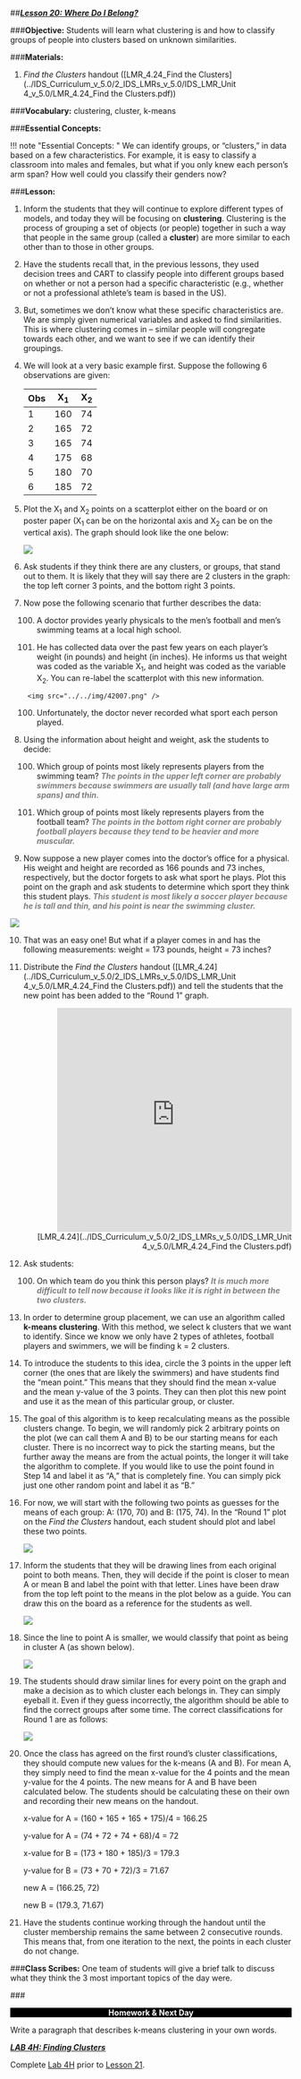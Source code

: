 ##***<u>Lesson 20: Where Do I Belong?</u>***

###**Objective:**
Students will learn what clustering is and how to classify groups of people into clusters based on
unknown similarities.

###**Materials:**
1. *Find the Clusters* handout ([LMR_4.24_Find the Clusters](../IDS_Curriculum_v_5.0/2_IDS_LMRs_v_5.0/IDS_LMR_Unit 4_v_5.0/LMR_4.24_Find the Clusters.pdf))

###**Vocabulary:**
clustering, cluster, k-means

###**Essential Concepts:**

!!! note "Essential Concepts: " 
    We can identify groups, or “clusters,” in data based on a few characteristics. For
    example, it is easy to classify a classroom into males and females, but what if you only knew each
    person’s arm span? How well could you classify their genders now?

###**Lesson:**
1. Inform the students that they will continue to explore different types of models, and today they will
be focusing on **clustering**. Clustering is the process of grouping a set of objects (or people)
together in such a way that people in the same group (called a **cluster**) are more similar to each
other than to those in other groups.

2. Have the students recall that, in the previous lessons, they used decision trees and CART to
classify people into different groups based on whether or not a person had a specific
characteristic (e.g., whether or not a professional athlete’s team is based in the US).

3. But, sometimes we don’t know what these specific characteristics are. We are simply given
numerical variables and asked to find similarities. This is where clustering comes in – similar
people will congregate towards each other, and we want to see if we can identify their groupings.

4. We will look at a very basic example first. Suppose the following 6 observations are given:

    | **Obs** | **X<sub>1</sub>** | **X<sub>2</sub>** |
    |-----|---------------|---------------|
    | 1 | 160 | 74 |
    | 2 | 165 | 72 |
    | 3 | 165 | 74 |
    | 4 | 175 | 68 |
    | 5 | 180 | 70 |
    | 6 | 185 | 72 |

5. Plot the X<sub>1</sub> and X<sub>2</sub> points on a scatterplot either on the board or on poster paper (X<sub>1</sub> can be on the
horizontal axis and X<sub>2</sub> can be on the vertical axis). The graph should look like the one below:

    <img src="../../img/42005.png" />

6. Ask students if they think there are any clusters, or groups, that stand out to them. It is likely that
they will say there are 2 clusters in the graph: the top left corner 3 points, and the bottom right 3
points.

7. Now pose the following scenario that further describes the data:

    100. A doctor provides yearly physicals to the men’s football and men’s swimming teams at a
    local high school.

    100. He has collected data over the past few years on each player’s weight (in pounds) and
    height (in inches). He informs us that weight was coded as the variable X<sub>1</sub>, and height
    was coded as the variable X<sub>2</sub>. You can re-label the scatterplot with this new information.

        <img src="../../img/42007.png" />

    100. Unfortunately, the doctor never recorded what sport each person played.

8. Using the information about height and weight, ask the students to decide:

    100. Which group of points most likely represents players from the swimming team? <span style="color:grey">***The
    points in the upper left corner are probably swimmers because swimmers are
    usually tall (and have large arm spans) and thin.***</span>

    100. Which group of points most likely represents players from the football team? <span style="color:grey">***The points
    in the bottom right corner are probably football players because they tend to be
    heavier and more muscular.***</span>

9. Now suppose a new player comes into the doctor’s office for a physical. His weight and height
are recorded as 166 pounds and 73 inches, respectively, but the doctor forgets to ask what sport
he plays. Plot this point on the graph and ask students to determine which sport they think this
student plays. <span style="color:grey">***This student is most likely a soccer player because he is tall and thin, and
his point is near the swimming cluster.***</span>
<img src="../../img/42009.png" />

10. That was an easy one! But what if a player comes in and has the following measurements: weight
= 173 pounds, height = 73 inches?

11. Distribute the *Find the Clusters* handout ([LMR_4.24](../IDS_Curriculum_v_5.0/2_IDS_LMRs_v_5.0/IDS_LMR_Unit 4_v_5.0/LMR_4.24_Find the Clusters.pdf)) and tell the students that the new point has
been added to the “Round 1” graph.
    <div align="right"><iframe src="https://docs.google.com/viewerng/viewer?url=https://curriculum.idsucla.org/IDS_Curriculum_v_5.0/2_IDS_LMRs_v_5.0/IDS_LMR_Unit 4_v_5.0/LMR_4.24_Find the Clusters.pdf&embedded=true" style=" width:420px;height:400px;" frameborder="0"></iframe><br>[LMR_4.24](../IDS_Curriculum_v_5.0/2_IDS_LMRs_v_5.0/IDS_LMR_Unit 4_v_5.0/LMR_4.24_Find the Clusters.pdf)</div>

12. Ask students:

    100. On which team do you think this person plays? <span style="color:grey">***It is much more difficult to tell now
    because it looks like it is right in between the two clusters.***</span>

13. In order to determine group placement, we can use an algorithm called **k-means clustering**.
With this method, we select k clusters that we want to identify. Since we know we only have 2
types of athletes, football players and swimmers, we will be finding k = 2 clusters.

14. To introduce the students to this idea, circle the 3 points in the upper left corner (the ones that are
likely the swimmers) and have students find the “mean point.” This means that they should find
the mean x-value and the mean y-value of the 3 points. They can then plot this new point and use
it as the mean of this particular group, or cluster.

15. The goal of this algorithm is to keep recalculating means as the possible clusters change. To
begin, we will randomly pick 2 arbitrary points on the plot (we can call them A and B) to be our
starting means for each cluster. There is no incorrect way to pick the starting means, but the
further away the means are from the actual points, the longer it will take the algorithm to complete.
If you would like to use the point found in Step 14 and label it as “A,” that is completely fine. You
can simply pick just one other random point and label it as “B.”

16. For now, we will start with the following two points as guesses for the means of each group: A:
(170, 70) and B: (175, 74). In the “Round 1” plot on the *Find the Clusters* handout, each student
should plot and label these two points.

    <img src="../../img/42016.png" />

17. Inform the students that they will be drawing lines from each original point to both means. Then,
they will decide if the point is closer to mean A or mean B and label the point with that letter.
Lines have been draw from the top left point to the means in the plot below as a guide. You can
draw this on the board as a reference for the students as well.

    <img src="../../img/42017.png" />

18. Since the line to point A is smaller, we would classify that point as being in cluster A (as shown
below).

    <img src="../../img/42018.png" />

19. The students should draw similar lines for every point on the graph and make a decision as to
which cluster each belongs in. They can simply eyeball it. Even if they guess incorrectly, the
algorithm should be able to find the correct groups after some time. The correct classifications for
Round 1 are as follows:

    <img src="../../img/42019.png" />

20. Once the class has agreed on the first round’s cluster classifications, they should compute new
values for the k-means (A and B). For mean A, they simply need to find the mean x-value for the
4 points and the mean y-value for the 4 points. The new means for A and B have been calculated
below. The students should be calculating these on their own and recording their new means on
the handout.

    x-value for A = (160 + 165 + 165 + 175)/4 = 166.25

    y-value for A = (74 + 72 + 74 + 68)/4 = 72

    x-value for B = (173 + 180 + 185)/3 = 179.3

    y-value for B = (73 + 70 + 72)/3 = 71.67

    new A = (166.25, 72)

    new B = (179.3, 71.67)

21. Have the students continue working through the handout until the cluster membership remains
the same between 2 consecutive rounds. This means that, from one iteration to the next, the
points in each cluster do not change.

###**Class Scribes:**
One team of students will give a brief talk to discuss what they think the 3 most important topics of the
day were.

###<p style="background: black; color: white; text-align: center;">**Homework & Next Day**</p>
Write a paragraph that describes k-means clustering in your own words.

[<u>***LAB 4H: Finding Clusters***</u>](lab4h.md)

Complete [Lab 4H](lab4h.md) prior to [Lesson 21](lesson21.md).
